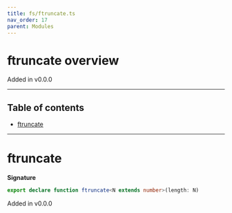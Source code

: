 ```yaml
---
title: fs/ftruncate.ts
nav_order: 17
parent: Modules
---
```


# ftruncate overview

Added in v0.0.0

---

<h2 class="text-delta">Table of contents</h2>

- [ftruncate](#ftruncate)

---

# ftruncate

**Signature**

```ts
export declare function ftruncate<N extends number>(length: N)
```

Added in v0.0.0

